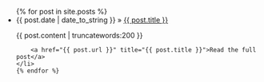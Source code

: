 <ul class="posts">
	{% for post in site.posts %}
	<li>
		<span>{{ post.date | date_to_string }}</span> » <a href="{{ post.url }}" title="{{ post.title }}">{{ post.title }}</a>
		<p>{{ post.content | truncatewords:200 }}</p>

		<a href="{{ post.url }}" title="{{ post.title }}">Read the full post</a>
	</li>
	{% endfor %}
</ul>
